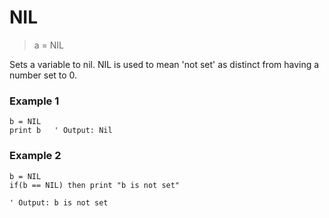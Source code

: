 # NIL

> a = NIL

Sets a variable to nil. NIL is used to mean 'not set' as distinct from having a number set to 0.

### Example 1

```
b = NIL
print b   ' Output: Nil
```

### Example 2

```
b = NIL
if(b == NIL) then print "b is not set"

' Output: b is not set
```
